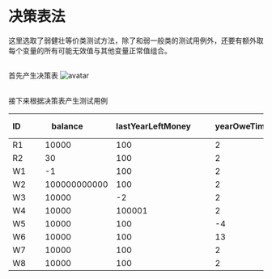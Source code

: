 # 决策表法
这里选取了弱健壮等价类测试方法，除了和弱一般类的测试用例外，还要有额外取每个变量的所有可能无效值与其他变量正常值组合。

##
首先产生决策表
![avatar](http://chuantu.xyz/t6/739/1593501893x-1566657764.png)
##

接下来根据决策表产生测试用例
 
| ID&ensp;&ensp;&ensp;&ensp; | balance &ensp;&ensp;&ensp;&ensp;     | lastYearLeftMoney&ensp;&ensp;&ensp;&ensp; | yearOweTime&ensp;&ensp;&ensp;&ensp; | talkTime &ensp;&ensp;&ensp;&ensp;|
|----|--------------|-------------------|-------------|----------|
| R1 | 10000        | 100               | 2           | 80       |
| R2 | 30           | 100               | 2           | 80       |
| W1 | \-1          | 100               | 2           | 80       |
| W2 | 100000000000 | 100               | 2           | 80       |
| W3 | 10000        | \-2               | 2           | 80       |
| W4 | 10000        | 100001            | 2           | 80       |
| W5 | 10000        | 100               | \-4         | 80       |
| W6 | 10000        | 100               | 13          | 80       |
| W7 | 10000        | 100               | 2           | \-50     |
| W8 | 10000        | 100               | 2           | 44641    |
